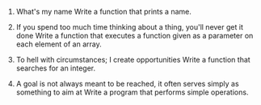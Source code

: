 1. What's my name Write a function that prints a name.

2. If you spend too much time thinking about a thing, you'll never get it done Write a function that executes a function given as a parameter on each element of an array.

3. To hell with circumstances; I create opportunities Write a function that searches for an integer.

4. A goal is not always meant to be reached, it often serves simply as something to aim at Write a program that performs simple operations.
